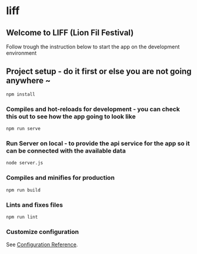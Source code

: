 # liff

## Welcome to LIFF (Lion Fil Festival)

Follow trough the instruction below to start the app on the development environment

## Project setup - do it first or else you are not going anywhere ~

```
npm install
```

### Compiles and hot-reloads for development - you can check this out to see how the app going to look like

```
npm run serve
```

### Run Server on local - to provide the api service for the app so it can be connected with the available data

```
node server.js
```

### Compiles and minifies for production

```
npm run build
```

### Lints and fixes files

```
npm run lint
```

### Customize configuration

See [Configuration Reference](https://cli.vuejs.org/config/).
